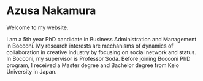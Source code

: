 # Azusa Nakamura
Welcome to my website. 

I am a 5th year PhD candidate in Business Administration and Management in Bocconi. 
My research interests are mechanisms of dynamics of collaboration in creative industry by focusing on social network and status. 
In Bocconi, my supervisor is Professor Soda. Before joining Bocconi PhD program, I received a Master degree and Bachelor degree from Keio University in Japan. 
